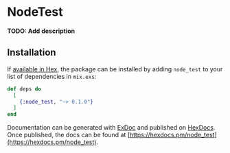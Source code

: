 # NodeTest

**TODO: Add description**

## Installation

If [available in Hex](https://hex.pm/docs/publish), the package can be installed
by adding `node_test` to your list of dependencies in `mix.exs`:

```elixir
def deps do
  [
    {:node_test, "~> 0.1.0"}
  ]
end
```

Documentation can be generated with [ExDoc](https://github.com/elixir-lang/ex_doc)
and published on [HexDocs](https://hexdocs.pm). Once published, the docs can
be found at [https://hexdocs.pm/node_test](https://hexdocs.pm/node_test).

